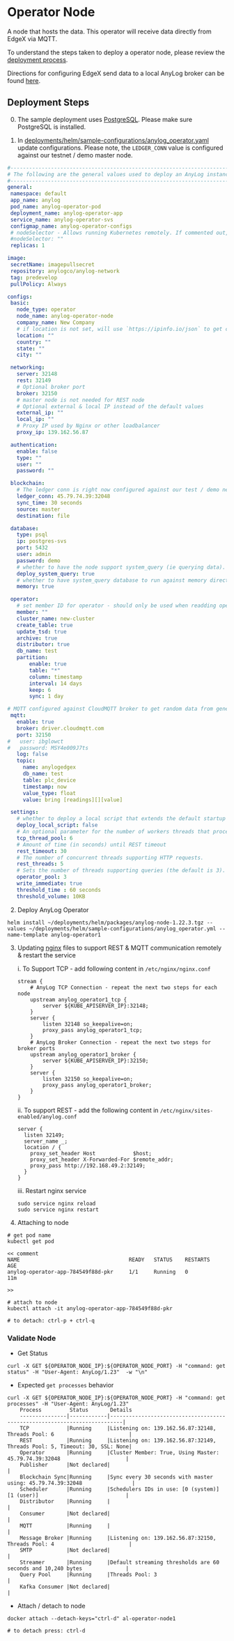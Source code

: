 # Operator Node
A node that hosts the data. This operator will receive data directly from EdgeX via MQTT. 

To understand the steps taken to deploy a operator node, please review the [deployment process](operator_node_deployment_process.md). 

Directions for configuring EdgeX send data to a local AnyLog broker can be found [here](../Other%20Tools/EdgeX.md).

## Deployment Steps 
0. The sample deployment uses [PostgreSQL](Postgres.md). Please make sure  PostgreSQL is installed.


1. In [deployments/helm/sample-configurations/anylog_operator.yaml](https://github.com/AnyLog-co/deployments/blob/master/helm/sample-configurations/anylog_operator.yml) 
update configurations. Please note, the `LEDGER_CONN` value is configured against our testnet / demo master node.  
```YAML
#-----------------------------------------------------------------------------------------------------------------------
# The following are the general values used to deploy an AnyLog instance of type: Operator | AnyLog version: predevelop
#-----------------------------------------------------------------------------------------------------------------------
general:
 namespace: default
 app_name: anylog
 pod_name: anylog-operator-pod
 deployment_name: anylog-operator-app
 service_name: anylog-operator-svs
 configmap_name: anylog-operator-configs
 # nodeSelector - Allows running Kubernetes remotely. If commented out, code will ignore it
 #nodeSelector: ""
 replicas: 1

image:
 secretName: imagepullsecret
 repository: anylogco/anylog-network
 tag: predevelop
 pullPolicy: Always

configs:
 basic:
   node_type: operator
   node_name: anylog-operator-node
   company_name: New Company
   # if location is not set, will use `https://ipinfo.io/json` to get coordinates
   location: ""
   country: ""
   state: ""
   city: ""

 networking:
   server: 32148
   rest: 32149
   # Optional broker port
   broker: 32150
   # master node is not needed for REST node
   # Optional external & local IP instead of the default values
   external_ip: ""
   local_ip: ""
   # Proxy IP used by Nginx or other loadbalancer
   proxy_ip: 139.162.56.87

 authentication:
   enable: false
   type: ""
   user: ""
   password: ""

 blockchain:
   # The ledger conn is right now configured against our test / demo network - please update to utilize against your own network. 
   ledger_conn: 45.79.74.39:32048
   sync_time: 30 seconds
   source: master
   destination: file

 database:
   type: psql
   ip: postgres-svs
   port: 5432
   user: admin
   password: demo
   # whether to have the node support system_query (ie querying data).
   deploy_system_query: true
   # whether to have system_query database to run against memory directly
   memory: true

 operator:
   # set member ID for operator - should only be used when readding operator to blockchain but keep (file) configs consistent
   member: ""
   cluster_name: new-cluster
   create_table: true
   update_tsd: true
   archive: true
   distributor: true
   db_name: test
   partition:
       enable: true
       table: "*"
       column: timestamp
       interval: 14 days
       keep: 6
       sync: 1 day

# MQTT configured against CloudMQTT broker to get random data from generated using EdgeX. 
 mqtt:
   enable: true
   broker: driver.cloudmqtt.com
   port: 32150
#   user: ibglowct
#   password: MSY4e009J7ts
   log: false
   topic:
     name: anylogedgex
     db_name: test
     table: plc_device
     timestamp: now
     value_type: float
     value: bring [readings][][value]

 settings:
   # whether to deploy a local script that extends the default startup script
   deploy_local_script: false
   # An optional parameter for the number of workers threads that process requests which are send to the provided IP and Port.
   tcp_thread_pool: 6
   # Amount of time (in seconds) until REST timeout
   rest_timeout: 30
   # The number of concurrent threads supporting HTTP requests.
   rest_threads: 5
   # Sets the number of threads supporting queries (the default is 3).
   operator_pool: 3
   write_immediate: true
   threshold_time : 60 seconds
   threshold_volume: 10KB


```
2. Deploy AnyLog Operator
```shell
helm install ~/deployments/helm/packages/anylog-node-1.22.3.tgz --values ~/deployments/helm/sample-configurations/anylog_operator.yml --name-template anylog-operator1
```

3. Updating [nginx](../Networking/nginx.md) files to support REST & MQTT communication remotely & restart the service

   i. To Support TCP - add following content in `/etc/nginx/nginx.conf`
   
   ```editorconfig
   stream {
       # AnyLog TCP Connection - repeat the next two steps for each node
       upstream anylog_operator1_tcp {
           server ${KUBE_APISERVER_IP}:32148;
       }
       server {
           listen 32148 so_keepalive=on;
           proxy_pass anylog_operator1_tcp;
       }
       # AnyLog Broker Connection - repeat the next two steps for broker ports
       upstream anylog_operator1_broker {
           server ${KUBE_APISERVER_IP}:32150;
       }
       server {
           listen 32150 so_keepalive=on;
           proxy_pass anylog_operator1_broker;
       }   
   }
   ```
   ii. To support REST - add the following content in `/etc/nginx/sites-enabled/anylog.conf`
   ```editorconfig
   server {
     listen 32149;
     server_name _;
     location / {
       proxy_set_header Host            $host;
       proxy_set_header X-Forwarded-For $remote_addr;
       proxy_pass http://192.168.49.2:32149;
     }
   }
   ```
   iii. Restart nginx service
   ```shell
   sudo service nginx reload
   sudo service nginx restart 
   ```

4. Attaching to node 
```shell
# get pod name 
kubectl get pod

<< comment 
NAME                                   READY   STATUS    RESTARTS   AGE
anylog-operator-app-784549f88d-pkr     1/1     Running   0          11m

>>

# attach to node 
kubectl attach -it anylog-operator-app-784549f88d-pkr

# to detach: ctrl-p + ctrl-q
```

### Validate Node 
* Get Status
```shell
curl -X GET ${OPERATOR_NODE_IP}:${OPERATOR_NODE_PORT} -H "command: get status" -H "User-Agent: AnyLog/1.23"  -w "\n"
```
* Expected `get processes` behavior
```shell
curl -X GET ${OPERATOR_NODE_IP}:${OPERATOR_NODE_PORT} -H "command: get processes" -H "User-Agent: AnyLog/1.23"  
    Process         Status       Details                                                                    
    ---------------|------------|--------------------------------------------------------------------------|
    TCP            |Running     |Listening on: 139.162.56.87:32148, Threads Pool: 6                        |
    REST           |Running     |Listening on: 139.162.56.87:32149, Threads Pool: 5, Timeout: 30, SSL: None|
    Operator       |Running     |Cluster Member: True, Using Master: 45.79.74.39:32048                     |
    Publisher      |Not declared|                                                                          |
    Blockchain Sync|Running     |Sync every 30 seconds with master using: 45.79.74.39:32048                |
    Scheduler      |Running     |Schedulers IDs in use: [0 (system)] [1 (user)]                            |
    Distributor    |Running     |                                                                          |
    Consumer       |Not declared|                                                                          |
    MQTT           |Running     |                                                                          |
    Message Broker |Running     |Listening on: 139.162.56.87:32150, Threads Pool: 4                        |
    SMTP           |Not declared|                                                                          |
    Streamer       |Running     |Default streaming thresholds are 60 seconds and 10,240 bytes              |
    Query Pool     |Running     |Threads Pool: 3                                                           |
    Kafka Consumer |Not declared|                                                                          |
```
* Attach / detach to node 
```shell
docker attach --detach-keys="ctrl-d" al-operator-node1

# to detach press: ctrl-d
```
